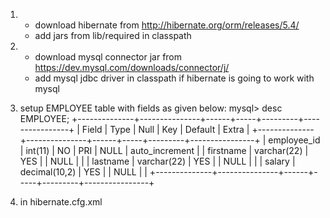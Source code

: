 1. * download hibernate from http://hibernate.org/orm/releases/5.4/
   * add jars from lib/required in classpath
2. * download mysql connector jar from https://dev.mysql.com/downloads/connector/j/
   * add mysql jdbc driver in classpath if hibernate is going to work with mysql

3.   setup EMPLOYEE table with fields as given below:
mysql> desc EMPLOYEE;
+--------------+---------------+------+-----+---------+----------------+
| Field        | Type          | Null | Key | Default | Extra          |
+--------------+---------------+------+-----+---------+----------------+
| employee_id  | int(11)       | NO   | PRI | NULL    | auto_increment |
| firstname    | varchar(22)   | YES  |     | NULL    |                |
| lastname     | varchar(22)   | YES  |     | NULL    |                |
| salary       | decimal(10,2) | YES  |     | NULL    |                |
+--------------+---------------+------+-----+---------+----------------+

4. in hibernate.cfg.xml

     <mapping class="com.Employee"/>






